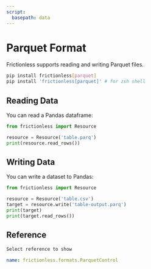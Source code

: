 ```yaml
---
script:
  basepath: data
---
```


# Parquet Format

Frictionless supports reading and writing Parquet files.

```bash tabs=CLI
pip install frictionless[parquet]
pip install 'frictionless[parquet]' # for zsh shell
```

## Reading Data

You can read a Pandas dataframe:

```python script tabs=Python
from frictionless import Resource

resource = Resource('table.parq')
print(resource.read_rows())
```

## Writing Data

You can write a dataset to Pandas:

```python script tabs=Python
from frictionless import Resource

resource = Resource('table.csv')
target = resource.write('table-output.parq')
print(target)
print(target.read_rows())
```

## Reference

```markdown tabs=Select
Select reference to show
```

```yaml reference tabs=ParquetControl
name: frictionless.formats.ParquetControl
```
